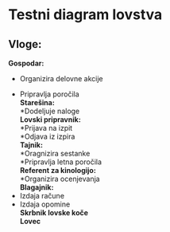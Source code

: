# Testni diagram lovstva

## Vloge:
**Gospodar:** <br />
- Organizira delovne akcije <br />
* Pripravlja poročila <br />
**Starešina:** <br />
*Dodeljuje naloge <br />
**Lovski pripravnik:** <br />
*Prijava na izpit <br />
*Odjava iz izpira <br />
**Tajnik:** <br />
*Oragnizira sestanke <br />
*Pripravlja letna poročila <br />
**Referent za kinologijo:** <br />
*Organizira ocenjevanja <br />
**Blagajnik:** <br />
* Izdaja račune <br />
* Izdaja opomine <br />
**Skrbnik lovske koče** <br />
**Lovec** <br />
